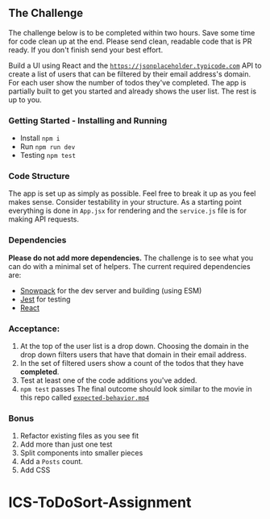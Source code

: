 ## The Challenge
The challenge below is to be completed within two hours. Save some time for code clean up at the end. Please send clean, readable code that is PR ready. If you don't finish send your best effort.

Build a UI using React and the [`https://jsonplaceholder.typicode.com`](https://jsonplaceholder.typicode.com/) API to create a list of users that can be filtered by their email address's domain. For each user show the number of todos they've completed. The app is partially built to get you started and already shows the user list. The rest is up to you.

### Getting Started - Installing and Running
- Install `npm i`
- Run `npm run dev`
- Testing `npm test`

### Code Structure
The app is set up as simply as possible. Feel free to break it up as you feel makes sense. Consider testability in your structure. As a starting point everything is done in `App.jsx` for rendering and the `service.js` file is for making API requests.

### Dependencies
**Please do not add more dependencies.** The challenge is to see what you can do with a minimal set of helpers. The current required dependencies are:
- [Snowpack](https://www.snowpack.dev/) for the dev server and building (using ESM)
- [Jest](https://jestjs.io/) for testing
- [React](https://reactjs.org/) 

### Acceptance:
1. At the top of the user list is a drop down. Choosing the domain in the drop down filters users that have that domain in their email address.
1. In the set of filtered users show a count of the todos that they have __completed__.
1. Test at least one of the code additions you've added.
1. `npm test` passes
The final outcome should look similar to the movie in this repo called [`expected-behavior.mp4`](https://github.com/grommett/code-challenge-typicode/blob/main/expected-behavior.mp4)

### Bonus
1. Refactor existing files as you see fit
1. Add more than just one test
1. Split components into smaller pieces
1. Add a `Posts` count.
1. Add CSS
# ICS-ToDoSort-Assignment
